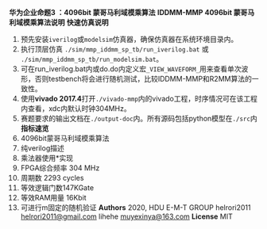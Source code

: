 **华为企业命题3 ：4096bit 蒙哥马利域模乘算法**
**IDDMM-MMP 4096bit 蒙哥马利域模乘算法说明**
**快速仿真说明**
1. 预先安装```iverilog```或```modelsim```仿真器，确保仿真器在系统环境目录内。
1. 执行顶层仿真 ```./sim/mmp_iddmm_sp_tb/run_iverilog.bat``` 或 ```./sim/mmp_iddmm_sp_tb/run_modelsim.bat```。
1. 可在run_iverilog.bat内或do.do内定义宏```_VIEW_WAVEFORM_```用来查看单次波形，否则testbench将会进行随机测试，比较IDDMM-MMP和R2MM算法的一致性。
1. 使用**vivado 2017.4**打开```./vivado-mmp```内的vivado工程，时序情况可在该工程内查看，xdc内默认时钟304MHz。
1. 赛题要求的输出文档在```./output-doc```内。所有源码包括python模型在```./src```内
**指标速览**
1. 4096bit蒙哥马利域模乘算法
1. 纯verilog描述
1. 乘法器使用*实现
1. FPGA综合频率 304 MHz
1. 周期数 2293 cycles
1. 等效逻辑门数147KGate
1. 等效RAM用量 16Kbit
1. 可进行m固定的随机验证
**Authors**
2020, HDU E-M-T GROUP 
helrori2011 helrori2011@gmail.com 
lihehe muyexinya@163.com
**License**
MIT
